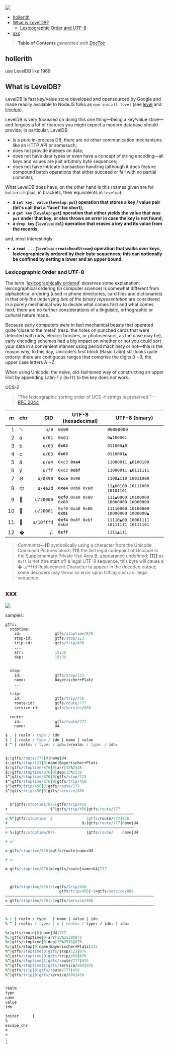 ![](https://github.com/loveencounterflow/hollerith/raw/master/art/hollerith.png)


- [hollerith](#hollerith)
- [What is LevelDB?](#what-is-leveldb)
	- [Lexicographic Order and UTF-8](#lexicographic-order-and-utf-8)
- [xxx](#xxx)

> **Table of Contents**  *generated with [DocToc](http://doctoc.herokuapp.com/)*


## hollerith


use LevelDB like 1969


## What is LevelDB?

LevelDB is fast key/value store developed and opensourced by Google and made readily available to NodeJS
folks as `npm install level` (see [level](https://github.com/level/level) and
[levelup](https://github.com/rvagg/node-levelup)).

LevelDB is very focussed on doing this one thing—being a key/value store—and forgoes a lot of features
you might expect a modern database should provide; in particular, LevelDB

* is a pure in-process DB; there are no other communication mechanisms like an HTTP API or somesuch;
* does not provide indexes on data;
* does not have data types or even have a concept of string encoding—all keys and values are just
  arbitrary byte sequences;
* does not have intricate transaction handling (although it does feature compound batch operations that
  either succeed or fail with no partial commits);

What LevelDB does have, on the other hand is this (names given are for `hollerith` plus, in brackets,
their equivalents in `levelup`):

* **a `set key, value` (`levelup`: `put`) operation that stores a key / value pair (let's call that a 'facet' for short),**
* **a `get key` (`levelup`: `get`) operation that either yields the value that was `put` under that key, or else throws an
  error in case the key is not found,**
* **a `drop key` (`levelup`: `del`) operation that erases a key and its value from the records,**

and, most interestingly:

* **a `read ...` (`levelup`: `createReadStream`) operation that walks over keys, lexicographically
  ordered by their byte sequences; this can optionally be confined by setting a lower and an upper bound**.

### Lexicographic Order and UTF-8

The term '[lexicographically ordered](http://en.wikipedia.org/wiki/Lexicographical_order)' deserves some
explanation: lexicographical ordering (in computer science) is somewhat different from alphabetical ordering
(used in phone directories, card files and dictionaries) in that *only the underlying bits of the binary
representation* are considered in a purely mechanical way to decide what comes first and what comes next;
there are no further considerations of a linguistic, orthographic or cultural nature made.

Because early
computers *were* in fact mechanical beasts that operated quite 'close to the metal' (resp. the holes on
punched cards that were detected with rods, electric brushes, or photosensors, as the case may be), early
encoding schemes had a big impact on whether or not you could sort your data in a convenient manner using
period machinery or not—this is the reason why, to this day, Unicode's first block (Basic Latin) still looks
quite orderly: there are contiguous ranges that comprise the digits 0⋯9, the upper case letters A⋯Z

When using Unicode, the naïve, old-fashioned way of constructing an upper limit by appending Latin-1 `ÿ`
(`0xff`) to the key does *not* work.

UCS-2

> "The lexicographic sorting order of UCS-4 strings is preserved."—[RFC 2044](https://www.ietf.org/rfc/rfc2044.txt)



|  nr | chr |    CID     |         UTF-8 (hexadecimal)         |                UTF-8 (binary)                |
| --: | --- | ---------: | ----------------------------------- | -------------------------------------------- |
|   1 | ␀   |      `u/0` | `0x00`                              | `00000000`                                   |
|   2 | a   |     `u/61` | `0x61`                              | <tt>0▲100001</tt>                            |
|   3 | b   |     `u/63` | <tt><b>0x62</b></tt>                | <tt>011000▲0</tt>                            |
|   4 | c   |     `u/63` | <tt><b>0x63</b></tt>                | <tt>0110001▲</tt>                            |
|   5 | ä   |     `u/e4` | <tt>0xc3 <b>0xa4</b></tt>           | <tt>11000011 ▲0100100</tt>                   |
|   6 | ÿ   |     `u/ff` | <tt>0xc3 <b>0xbf</b></tt>           | <tt>11000011 ▲0111111</tt>                   |
|   7 | Θ   |   `u/0398` | <tt><b>0xce</b> 0x98</tt>           | <tt>1100▲110 10011000</tt>                   |
|   8 | 中  |   `u/4e2d` | <tt><b>0xe4</b> 0xb8 0xad</tt>      | <tt>11▲00100 10111000 10101101</tt>          |
|   9 | 𠀀   |  `u/20000` | <tt><b>0xf0</b> 0xa0 0x80 0x80</tt> | <tt>111▲0000 10100000 10000000 10000000</tt> |
|  10 | 𠀁   |  `u/20001` | <tt>0xf0 0xa0 0x80 <b>0x81</b></tt> | <tt>11110000 10100000 10000000 1000000▲</tt> |
|  11 | 􏿽   | `u/10fffd` | <tt><b>0xf4</b> 0x8f 0xbf 0xbd</tt> | <tt>11110▲00 10001111 10111111 10111101</tt> |
|  12 | �   |        ./. | <tt><b>0xff</b></tt>                | <tt>1111▲111</tt>                            |

> *Comments*—**(1)** symbolically using a character from the Unicode Command Pictures block; **(11)** the last
> legal codepoint of Unicode in the Supplementary Private Use Area B; appearance undefined; **(12)** as
> `0xff` is not (the start of) a legal UTF-8 sequence, this byte will cause a � `u/fffd` Replacement
> Character to appear in the decoded output; some decoders may throw an error upon hitting such an illegal
> sequence.



## xxx

![](https://github.com/loveencounterflow/hollerith/raw/master/art/082.jpg)



samples:

```coffee
gtfs:
  stoptime:
    id:               gtfs/stoptime/876
    stop-id:          gtfs/stop/123
    trip-id:          gtfs/trip/456
    ...
    arr:              15:38
    dep:              15:38


  stop:
    id:               gtfs/stop/123
    name:             Bayerischer+Platz
    ...

  trip:
    id:               gtfs/trip/456
    route-id:         gtfs/route/777
    service-id:       gtfs/service/888

  route:
    id:               gtfs/route/777
    name:             U4

$ . | realm / type / idn
$ : | realm / type / idn | name | value
$ ^ | realm₀ / type₀ / idn₀|>realm₁ / type₁ / idn₁


$:|gtfs/route/777|0|name|U4
$:|gtfs/stop/123|0|name|Bayerischer+Platz
$:|gtfs/stoptime/876|0|arr|15%2538
$:|gtfs/stoptime/876|0|dep|15%2538
$^|gtfs/stoptime/876|0|gtfs/stop/123
$^|gtfs/stoptime/876|0|gtfs/trip/456
$^|gtfs/trip/456|0|gtfs/route/777
$^|gtfs/trip/456|0|gtfs/service/888


  $^|gtfs/stoptime/876|gtfs/trip/456
+                   $^|gtfs/trip/456|gtfs/route/777
—————————————————————————————————————————————————————————
= %^|gtfs/stoptime| 2               |gtfs/route/777|876
+                                 $:|gtfs/route/777|name|U4
—————————————————————————————————————————————————————————
= %:|gtfs/stoptime/876              |gtfs/route/    name|U4

# or

= gtfs/stoptime/876|=gtfs/route|name:U4

# or

= gtfs/stoptime/876|=2>gtfs/route|name:U4|777



  gtfs/stoptime/876|-1>gtfs/trip/456
                        gtfs/trip/456|-1>gtfs/service/888
——————————————————————————————————————————————————————————————————
= gtfs/stoptime/876|-2>gtfs/service/888
——————————————————————————————————————————————————————————————————


% : | realm / type   | name | value | idn
% ^ | realm₀ / type₀ | n | realm₁ / type₁ / idn₁ | idn₀

%:|gtfs/route|0|name|U4|777
%:|gtfs/stoptime|0|arr|15%2538|876
%:|gtfs/stoptime|0|dep|15%2538|876
%:|gtfs/stop|0|name|Bayerischer+Platz|123
%^|gtfs/stoptime|0|gtfs/stop/123|876
%^|gtfs/stoptime|0|gtfs/trip/456|876
%^|gtfs/stoptime|1|gtfs/route/777|876
%^|gtfs/stoptime|1|gtfs/service/888|876
%^|gtfs/trip|0|gtfs/route/777|456
%^|gtfs/trip|0|gtfs/service/888|456


realm
type
name
value
idn

joiner      |
%
escape_chr
=
>
:
^
```


